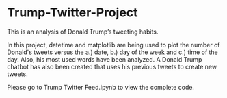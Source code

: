 # Trump-Twitter-Project
This is an analysis of Donald Trump’s tweeting habits.

In this project, datetime and matplotlib are being used to plot the number of Donald's tweets versus the a.) date, b.) day of the week and c.) time of the day. Also, his most used words have been analyzed. A Donald Trump chatbot has also been created that uses his previous tweets to create new tweets.

Please go to Trump Twitter Feed.ipynb to view the complete code.

